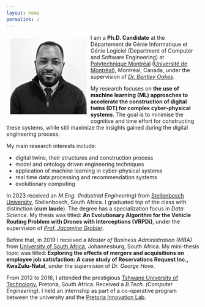 ```yaml
---
layout: home
permalink: /
---
```

<img alt="Carlos Pambo" src="/assets/images/carlos_pambo-headshot.png" align="left" style="width:200px; margin: 10px 10px 10px 10px;" />

I am a **Ph.D. Candidate** at the Département de Génie Informatique et Génie Logiciel (Department of Computer and Software Engineering) at [Polytechnique Montréal](https://www.polymtl.ca) ([Université de Montréal](https://www.umontreal.ca/)), Montréal, Canada, under the supervision of [_Dr. Bentley Oakes_](https://www.polymtl.ca/expertises/oakes-bentley).

My research focuses on **the use of machine learning (ML) approaches to accelerate the construction of digital twins (DT) for complex cyber-physical systems**. The goal is to minimise the cognitive and time effort for constructing these systems, while still maximize the insights gained during the digital engineering process.

My main research interests include:
* digital twins, their structures and construction process
* model and ontology driven engineering techniques
* application of machine learning in cyber-physical systems
* real time data processing and recommendation systems
* evolutionary computing

In 2023 received an _M.Eng. (Industrial Engineering)_ from [Stellenbosch University](https://www.sun.ac.za/english), Stellenbosch, South Africa. 
I graduated top of the class with distinction (**cum laude**). The degree has a specialization focus in _Data Science_. 
My thesis was titled: **An Evolutionary Algorithm for the Vehicle Routing Problem with Drones with Interceptions (VRPDi)**, under the supervision of [_Prof. Jacomine Grobler_](https://scholar.google.co.za/citations?user=_Fm9-S8AAAAJ&hl=en).

Before that, in 2019 I received a _Master of Business Administration (MBA)_ from [University of South Africa](https://www.unisa.ac.za/), Johannesburg, South Africa.
My mini-thesis topic was titled: **Exploring the effects of mergers and acquisitions on employee job satisfaction:
A case study of Reservations Request Inc., KwaZulu-Natal**, under the supervision of _Dr. George Hove_.

From 2012 to 2016, I attended the prestigious [Tshwane University of Technology](https://www.tut.ac.za/), Pretoria, South Africa.
Received a _B.Tech. (Computer Engineering)_. I held an internship as part of a co-operative program between the university and the [Pretoria Innovation Lab](https://www.theinnovationhub.com/).

